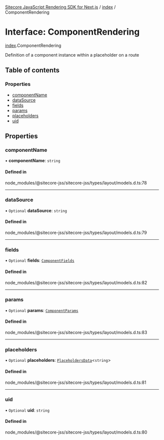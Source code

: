 [Sitecore JavaScript Rendering SDK for Next.js](../README.md) / [index](../modules/index.md) / ComponentRendering

# Interface: ComponentRendering

[index](../modules/index.md).ComponentRendering

Definition of a component instance within a placeholder on a route

## Table of contents

### Properties

- [componentName](index.ComponentRendering.md#componentname)
- [dataSource](index.ComponentRendering.md#datasource)
- [fields](index.ComponentRendering.md#fields)
- [params](index.ComponentRendering.md#params)
- [placeholders](index.ComponentRendering.md#placeholders)
- [uid](index.ComponentRendering.md#uid)

## Properties

### componentName

• **componentName**: `string`

#### Defined in

node_modules/@sitecore-jss/sitecore-jss/types/layout/models.d.ts:78

___

### dataSource

• `Optional` **dataSource**: `string`

#### Defined in

node_modules/@sitecore-jss/sitecore-jss/types/layout/models.d.ts:79

___

### fields

• `Optional` **fields**: [`ComponentFields`](index.ComponentFields.md)

#### Defined in

node_modules/@sitecore-jss/sitecore-jss/types/layout/models.d.ts:82

___

### params

• `Optional` **params**: [`ComponentParams`](index.ComponentParams.md)

#### Defined in

node_modules/@sitecore-jss/sitecore-jss/types/layout/models.d.ts:83

___

### placeholders

• `Optional` **placeholders**: [`PlaceholdersData`](../modules/index.md#placeholdersdata)<`string`\>

#### Defined in

node_modules/@sitecore-jss/sitecore-jss/types/layout/models.d.ts:81

___

### uid

• `Optional` **uid**: `string`

#### Defined in

node_modules/@sitecore-jss/sitecore-jss/types/layout/models.d.ts:80
